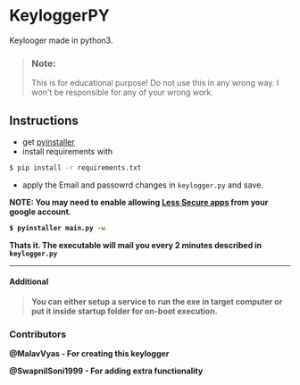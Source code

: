 # KeyloggerPY

Keylooger made in python3.

> ### Note: 
> This is for educational purpose! Do not use this in any wrong way. I won't be responsible for any of your wrong work.

## Instructions
- get [pyinstaller](https://www.pyinstaller.org/)
- install requirements with

```sh
$ pip install -r requirements.txt
```

- apply the Email and passowrd changes in `keylogger.py` and save.

<b>NOTE: You may need to enable allowing [Less Secure apps](https://myaccount.google.com/lesssecureapps) from your google account.

```sh
$ pyinstaller main.py -w
```

Thats it. The executable will mail you every 2 minutes described in `keylogger.py`

<hr>

#### Additional
> You can either setup a service to run the exe in target computer or put it inside startup folder for on-boot execution.

### Contributors
@MalavVyas - For creating this keylogger

@SwapnilSoni1999 - For adding extra functionality